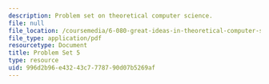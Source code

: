 ```yaml
---
description: Problem set on theoretical computer science.
file: null
file_location: /coursemedia/6-080-great-ideas-in-theoretical-computer-science-spring-2008/996d2b96e43243c7778790d07b5269af_ps5.pdf
file_type: application/pdf
resourcetype: Document
title: Problem Set 5
type: resource
uid: 996d2b96-e432-43c7-7787-90d07b5269af
---
```

